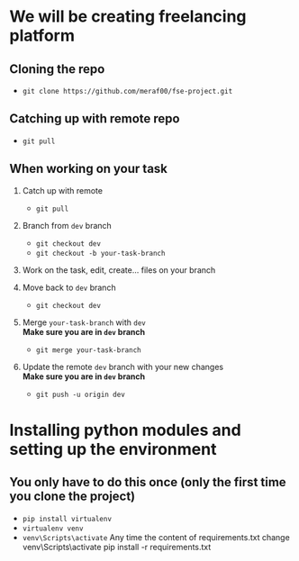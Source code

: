 # We will be creating freelancing platform

## Cloning the repo
- `git clone https://github.com/meraf00/fse-project.git`

## Catching up with remote repo
- `git pull`

## When working on your task
1. Catch up with remote
    - `git pull`

2. Branch from `dev` branch
    - `git checkout dev`
    - `git checkout -b your-task-branch`
    
3. Work on the task, edit, create... files on your branch

4. Move back to `dev` branch
    - `git checkout dev`

5. Merge `your-task-branch` with `dev`<br>
<b>Make sure you are in `dev` branch</b>
    - `git merge your-task-branch`

6. Update the remote `dev` branch with your new changes<br>
<b>Make sure you are in `dev` branch</b>
    - `git push -u origin dev`


# Installing python modules and setting up the environment

## You only have to do this once (only the first time you clone the project)
- `pip install virtualenv`
- `virtualenv venv`
- `venv\Scripts\activate`
Any time the content of requirements.txt change
venv\Scripts\activate
pip install -r requirements.txt